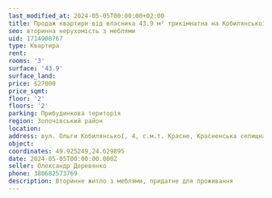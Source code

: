 ```yaml
---
last_modified_at: 2024-05-05T00:00:00+02:00
title: Продаж квартири від власника 43.9 м² трикімнатна на Кобилянської в Красне
seo: вторинна нерухомість з меблями
uid: 1714908767
type: Квартира
rent:
rooms: '3'
surface: '43.9'
surface_land:
price: $27000
price_sqmt:
floor: '2'
floors: '2'
parking: Прибудинкова територія
region: Золочівський район
location:
address: вул. Ольги Кобилянської, 4, с.м.т. Красне, Красненська селищна територіальна громада.
object:
coordinates: 49.925249,24.629895
date: 2024-05-05T00:00:00.000Z
seller: Олександр Деревянко
phone: 380682573769
description: Вторинне житло з меблями, придатне для проживання
---
```

